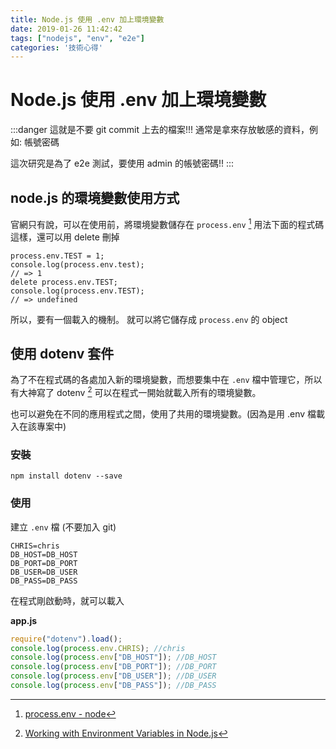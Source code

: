```yaml
---
title: Node.js 使用 .env 加上環境變數
date: 2019-01-26 11:42:42
tags: ["nodejs", "env", "e2e"]
categories: '技術心得'
---
```


# Node.js 使用 .env 加上環境變數

:::danger
這就是不要 git commit 上去的檔案!!!
通常是拿來存放敏感的資料，例如: 帳號密碼

這次研究是為了 e2e 測試，要使用 admin 的帳號密碼!!
:::

## node.js 的環境變數使用方式

官網只有說，可以在使用前，將環境變數儲存在 `process.env` [^node]
用法下面的程式碼這樣，還可以用 delete 刪掉

```javascript=
process.env.TEST = 1;
console.log(process.env.test);
// => 1
delete process.env.TEST;
console.log(process.env.TEST);
// => undefined
```

所以，要有一個載入的機制。
就可以將它儲存成 `process.env` 的 object

## 使用 dotenv 套件

為了不在程式碼的各處加入新的環境變數，而想要集中在 `.env` 檔中管理它，所以有大神寫了 dotenv [^dotenv] 可以在程式一開始就載入所有的環境變數。

也可以避免在不同的應用程式之間，使用了共用的環境變數。(因為是用 .env 檔載入在該專案中)

### 安裝

```shell
npm install dotenv --save
```

### 使用

建立 `.env` 檔 (不要加入 git)

```
CHRIS=chris
DB_HOST=DB_HOST
DB_PORT=DB_PORT
DB_USER=DB_USER
DB_PASS=DB_PASS
```

在程式剛啟動時，就可以載入

**app.js**

```javascript
require("dotenv").load();
console.log(process.env.CHRIS); //chris
console.log(process.env["DB_HOST"]); //DB_HOST
console.log(process.env["DB_PORT"]); //DB_PORT
console.log(process.env["DB_USER"]); //DB_USER
console.log(process.env["DB_PASS"]); //DB_PASS
```

<!-- prettier-ignore-start -->
[^node]: [process.env - node](https://nodejs.org/docs/latest-v8.x/api/process.html#process_process_env)
[^dotenv]: [Working with Environment Variables in Node.js](https://www.twilio.com/blog/2017/08/working-with-environment-variables-in-node-js.html)
<!-- prettier-ignore-end -->
